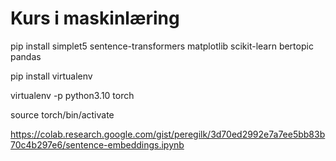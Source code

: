 

# Kurs i maskinlæring

pip install simplet5 sentence-transformers matplotlib scikit-learn bertopic pandas


pip install virtualenv

virtualenv -p python3.10 torch

source torch/bin/activate

https://colab.research.google.com/gist/peregilk/3d70ed2992e7a7ee5bb83b70c4b297e6/sentence-embeddings.ipynb
